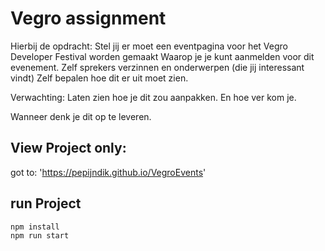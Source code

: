 # Vegro assignment

Hierbij de opdracht:
Stel jij er moet een eventpagina voor het Vegro Developer Festival worden gemaakt
Waarop je je kunt aanmelden voor dit evenement.
Zelf sprekers verzinnen en onderwerpen (die jij interessant vindt)
Zelf bepalen hoe dit er uit moet zien.
 
Verwachting:
Laten zien hoe je dit zou aanpakken.
En hoe ver kom je.

Wanneer denk je dit op te leveren.

## View Project only:
got to: 'https://pepijndik.github.io/VegroEvents'
## run Project
```npm
npm install
npm run start
```